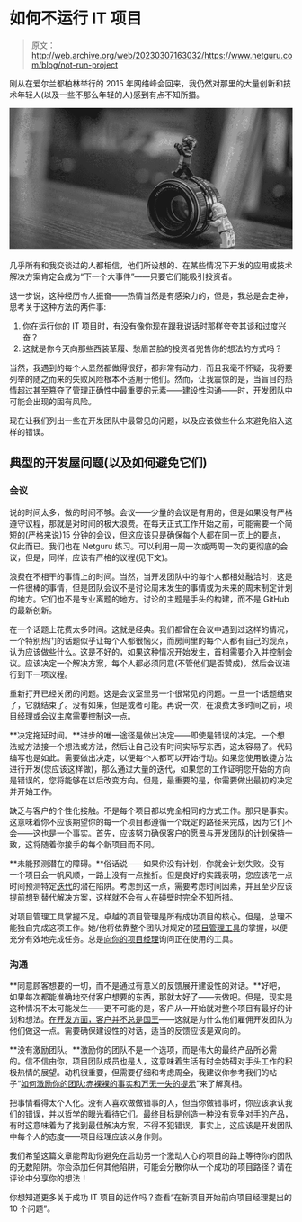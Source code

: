 # 如何不运行 IT 项目

> 原文：<http://web.archive.org/web/20230307163032/https://www.netguru.com/blog/not-run-project>

 刚从在爱尔兰都柏林举行的 2015 年网络峰会回来，我仍然对那里的大量创新和技术年轻人(以及一些不那么年轻的人)感到有点不知所措。

![](img/9d31ae18a06e7e19f48a777e25ad4fd1.png)

几乎所有和我交谈过的人都相信，他们所设想的、在某些情况下开发的应用或技术解决方案肯定会成为“下一个大事件”——只要它们能吸引投资者。

退一步说，这种经历令人振奋——热情当然是有感染力的，但是，我总是会走神，思考关于这种方法的两件事:

1.  你在运行你的 IT 项目时，有没有像你现在跟我说话时那样夸夸其谈和过度兴奋？
2.  这就是你今天向那些西装革履、愁眉苦脸的投资者兜售你的想法的方式吗？

当然，我遇到的每个人显然都做得很好，都非常有动力，而且我毫不怀疑，我将要列举的随之而来的失败风险根本不适用于他们。然而，让我震惊的是，当盲目的热情超过甚至篡夺了管理正确性中最重要的元素——建设性沟通——时，开发团队中可能会出现的固有风险。

现在让我们列出一些在开发团队中最常见的问题，以及应该做些什么来避免陷入这样的错误。

## 典型的开发屋问题(以及如何避免它们)

### 会议

说的时间太多，做的时间不够。会议——少量的会议是有用的，但是如果没有严格遵守议程，那就是对时间的极大浪费。在每天正式工作开始之前，可能需要一个简短的(严格来说)15 分钟的会议，但这应该只是确保每个人都在同一页上的要点，仅此而已。我们也在 Netguru 练习。可以利用一周一次或两周一次的更彻底的会议，但是，同样，应该有严格的议程(见下文)。

浪费在不相干的事情上的时间。当然，当开发团队中的每个人都相处融洽时，这是一件很棒的事情，但是团队会议不是讨论周末发生的事情或为未来的周末制定计划的地方。它们也不是专业离题的地方。讨论的主题是手头的构建，而不是 GitHub 的最新创新。

在一个话题上花费太多时间。这就是经典。我们都曾在会议中遇到过这样的情况，一个特别热门的话题似乎让每个人都很恼火，而房间里的每个人都有自己的观点，认为应该做些什么。这是不好的，如果这种情况开始发生，首相需要介入并控制会议。应该决定一个解决方案，每个人都必须同意(不管他们是否赞成)，然后会议进行到下一项议程。

重新打开已经关闭的问题。这是会议室里另一个很常见的问题。一旦一个话题结束了，它就结束了。没有如果，但是或者可能。再说一次，在浪费太多时间之前，项目经理或会议主席需要控制这一点。

**决定拖延时间。**进步的唯一途径是做出决定——即使是错误的决定。一个想法或方法接一个想法或方法，然后让自己没有时间实际写东西，这太容易了。代码编写也是如此。需要做出决定，以便每个人都可以开始行动。如果您使用敏捷方法进行开发(您应该这样做)，那么通过大量的迭代，如果您的工作证明您开始的方向是错误的，您将能够在以后改变方向。但是，最重要的是，你需要做出最初的决定并开始工作。

缺乏与客户的个性化接触。不是每个项目都以完全相同的方式工作。那只是事实。这意味着你不应该期望你的每一个项目都遵循一个既定的路径来完成，因为它们不会——这也是一个事实。首先，应该努力[确保客户的愿景与开发团队的计划](http://web.archive.org/web/20220930111618/https://www.netguru.com/blog/how-start-it-project)保持一致，这将随着你接手的每个新项目而不同。

**未能预测潜在的障碍。**俗话说——如果你没有计划，你就会计划失败。没有一个项目会一帆风顺，一路上没有一点挫折。但是良好的实践表明，您应该花一点时间预测特定[迭代](http://web.archive.org/web/20220930111618/https://www.netguru.com/blog/iterative-approach)的潜在陷阱。考虑到这一点，需要考虑时间因素，并且至少应该提前想到替代解决方案，这样就不会有人在碰壁时完全不知所措。

对项目管理工具掌握不足。卓越的项目管理是所有成功项目的核心。但是，总理不能独自完成这项工作。她/他将依靠整个团队对规定的[项目管理工具](http://web.archive.org/web/20220930111618/https://www.netguru.com/blog/5-remote-team-management-apps-to-roc)的掌握，以便充分有效地完成任务。总是[向你的项目经理](http://web.archive.org/web/20220930111618/https://www.netguru.com/blog/10-questions-to-project-manager)询问正在使用的工具。

### 沟通

**同意顾客想要的一切，而不是通过有意义的反馈展开建设性的对话。**好吧，如果每次都能准确地交付客户想要的东西，那就太好了——去做吧。但是，现实是这种情况不太可能发生——更不可能的是，客户从一开始就对整个项目有最好的计划和想法。[在开发方面，客户并不总是国王](http://web.archive.org/web/20220930111618/https://www.netguru.com/blog/project-management-mistakes)——这就是为什么他们雇佣开发团队为他们做这一点。需要确保建设性的对话，适当的反馈应该是双向的。

**没有激励团队。**激励你的团队不是一个选项，而是伟大的最终产品所必需的。信不信由你，项目团队成员也是人，这意味着生活有时会妨碍对手头工作的积极热情的展望。动机很重要，但需要仔细和考虑周全，我建议你参考我们的帖子“[如何激励你的团队:赤裸裸的事实和万无一失的提示](http://web.archive.org/web/20220930111618/https://www.netguru.com/blog/how-to-motivate-team)”来了解真相。

把事情看得太个人化。没有人喜欢做做错事的人，但当你做错事时，你应该承认我们的错误，并以哲学的眼光看待它们。最终目标是创造一种没有竞争对手的产品，有时这意味着为了找到最佳解决方案，不得不犯错误。事实上，这应该是开发团队中每个人的态度——项目经理应该以身作则。

我们希望这篇文章能帮助你避免在启动另一个激动人心的项目的路上等待你的团队的无数陷阱。你会添加任何其他陷阱，可能会分散你从一个成功的项目路径？请在评论中分享你的想法！

你想知道更多关于成功 IT 项目的运作吗？查看“在新项目开始前向项目经理提出的 10 个问题”。